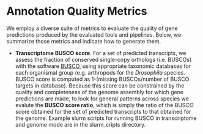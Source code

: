 # Annotation Quality Metrics
We employ a diverse suite of metrics to evaluate the quality of gene predictions produced by the evaluated tools and pipelines. Below, we summarize those metrics and indicate how to generate them.

* **Transcriptome BUSCO score**. For a set of predicted transcripts, we assess the fraction of conserved single-copy orthologs (i.e. BUSCOs) with the software [BUSCO](https://busco.ezlab.org/), using appropriate taxonomic databases for each organismal group (e.g. arthropods for the *Drosophila* species. BUSCO score is computed as 1-(missing BUSCOs/number of BUSCO targets in database). Because this score can be constrained by the quality and completeness of the genome assembly for which gene predictions are made, to look for general patterns across species we evalute the **BUSCO score ratio**, which is simply the ratio of the BUSCO score obtained for the set of predicted transcripts to that obtained for the genome. Example slurm scripts for running BUSCO in transcriptome and genome mode are in the slurm_cripts directory.

